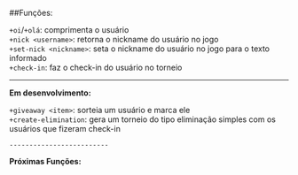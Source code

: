 ##Funções:

`+oi`/`+olá`: comprimenta o usuário <br>
`+nick <username>`: retorna o nickname do usuário no jogo <br>
`+set-nick <nickname>`: seta o nickname do usuário no jogo para o texto informado  <br>
`+check-in`: faz o check-in do usuário no torneio <br>

-------------------------
**Em desenvolvimento:**

`+giveaway <item>`: sorteia um usuário e marca ele <br>
`+create-elimination`: gera um torneio do tipo eliminação simples com os usuários que fizeram check-in <br>
```
-------------------------
```
**Próximas Funções:**
```
